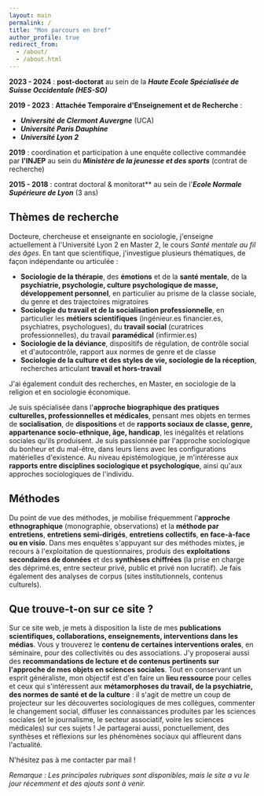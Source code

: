 ```yaml
---
layout: main
permalink: /
title: "Mon parcours en bref"
author_profile: true
redirect_from: 
  - /about/
  - /about.html
---
```


**2023 - 2024** : **post-doctorat** au sein de la ***Haute Ecole Spécialisée de Suisse Occidentale (HES-SO)***

**2019 - 2023** : **Attachée Temporaire d'Enseignement et de Recherche** : 
- ***Université de Clermont Auvergne*** (UCA)
- ***Université Paris Dauphine***
- ***Université Lyon 2***

**2019** : coordination et participation à une enquête collective commandée par **l'INJEP** au sein du ***Ministère de la jeunesse et des sports*** (contrat de recherche)

**2015 - 2018** : contrat doctoral & monitorat** au sein de l'***Ecole Normale Supérieure de Lyon*** (3 ans)

## Thèmes de recherche

Docteure, chercheuse et enseignante en sociologie, j'enseigne actuellement à l'Université Lyon 2 en Master 2, le cours *Santé mentale au fil des âges*. En tant que scientifique, j'investigue plusieurs thématiques, de façon indépendante ou articulée :
- **Sociologie de la thérapie**, des **émotions** et de la **santé mentale**, de la **psychiatrie, psychologie, culture psychologique de masse, développement personnel**, en particulier au prisme de la classe sociale, du genre et des trajectoires migratoires  
- **Sociologie du travail et de la socialisation professionnelle**, en particulier les **métiers scientifiques** (ingénieur.es financier.es, psychiatres, psychologues), du **travail social** (curatrices professionnelles), du travail **paramédical** (infirmier.es)
- **Sociologie de la déviance**, dispositifs de régulation, de contrôle social et d'autocontrôle, rapport aux normes de genre et de classe
- **Sociologie de la culture et des styles de vie, sociologie de la réception**, recherches articulant **travail et hors-travail**

J'ai également conduit des recherches, en Master, en sociologie de la religion et en sociologie économique. 

Je suis spécialisée dans l'**approche biographique des pratiques culturelles, professionnelles et médicales**, pensant mes objets en termes de **socialisation**, de **dispositions** et de **rapports sociaux de classe, genre, appartenance socio-ethnique, âge, handicap**, les inégalités et relations sociales qu'ils produisent. Je suis passionnée par l'approche sociologique du bonheur et du mal-être, dans leurs liens avec les configurations matérielles d'existence. Au niveau épistémologique, je m'intéresse aux **rapports entre disciplines sociologique et psychologique**, ainsi qu'aux approches sociologiques de l'individu. 

## Méthodes

Du point de vue des méthodes, je mobilise fréquemment l'**approche ethnographique** (monographie, observations) et la **méthode par entretiens**, **entretiens semi-dirigés**, **entretiens collectifs**, **en face-à-face ou en visio**. Dans mes enquêtes s'appuyant sur des méthodes mixtes, je recours à l'exploitation de questionnaires, produis des **exploitations secondaires de données** et des **synthèses chiffrées** (la prise en charge des déprimé.es, entre secteur privé, public et privé non lucratif). Je fais également des analyses de corpus (sites institutionnels, contenus culturels).

## Que trouve-t-on sur ce site ?

Sur ce site web, je mets à disposition la liste de mes **publications scientifiques, collaborations, enseignements, interventions dans les médias**. Vous y trouverez le **contenu de certaines interventions orales**, en séminaire, pour des collectivités ou des associations. J'y proposerai aussi des **recommandations de lecture et de contenus pertinents sur l'approche de mes objets en sciences sociales**. Tout en conservant un esprit généraliste, mon objectif est d'en faire un **lieu ressource** pour celles et ceux qui s'intéressent aux **métamorphoses du travail, de la psychiatrie, des normes de santé et de la culture** : il s'agit de mettre un coup de projecteur sur les découvertes sociologiques de mes collègues, commenter le changement social, diffuser les connaissances produites par les sciences sociales (et le journalisme, le secteur associatif, voire les sciences médicales) sur ces sujets ! Je partagerai aussi, ponctuellement, des synthèses et réflexions sur les phénomènes sociaux qui affleurent dans l'actualité.

N'hésitez pas à me contacter par mail !

*Remarque : Les principales rubriques sont disponibles, mais le site a vu le jour récemment et des ajouts sont à venir.*
